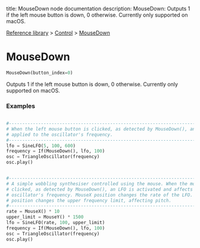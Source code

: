 title: MouseDown node documentation
description: MouseDown: Outputs 1 if the left mouse button is down, 0 otherwise. Currently only supported on macOS.

[Reference library](../../index.md) > [Control](../index.md) > [MouseDown](index.md)

# MouseDown

```python
MouseDown(button_index=0)
```

Outputs 1 if the left mouse button is down, 0 otherwise. Currently only supported on macOS.

### Examples

```python

#-------------------------------------------------------------------------------
# When the left mouse button is clicked, as detected by MouseDown(), an LFO is 
# applied to the oscillator's frequency.
#-------------------------------------------------------------------------------
lfo = SineLFO(5, 100, 600)
frequency = If(MouseDown(), lfo, 100)
osc = TriangleOscillator(frequency)
osc.play()

```

```python

#-------------------------------------------------------------------------------
# A simple wobbling synthesiser controlled using the mouse. When the mouse is 
# clicked, as detected by MouseDown(), an LFO is activated and affects the 
# oscillator's frequency. MouseX position changes the rate of the LFO. MouseY 
# position changes the upper frequency limit, affecting pitch.
#-------------------------------------------------------------------------------
rate = MouseX() * 10
upper_limit = MouseY() * 1500
lfo = SineLFO(rate, 100, upper_limit)
frequency = If(MouseDown(), lfo, 100)
osc = TriangleOscillator(frequency)
osc.play()

```

